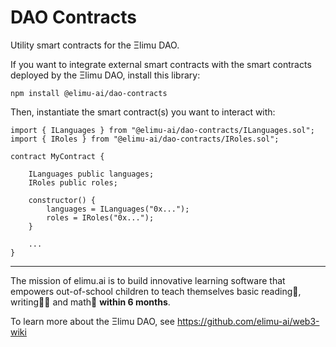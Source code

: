 # DAO Contracts

Utility smart contracts for the Ξlimu DAO.

If you want to integrate external smart contracts with the smart contracts deployed by the Ξlimu DAO, install this library:

```shell
npm install @elimu-ai/dao-contracts
```

Then, instantiate the smart contract(s) you want to interact with:

```solidity
import { ILanguages } from "@elimu-ai/dao-contracts/ILanguages.sol";
import { IRoles } from "@elimu-ai/dao-contracts/IRoles.sol";

contract MyContract {

    ILanguages public languages;
    IRoles public roles;

    constructor() {
        languages = ILanguages("0x...");
        roles = IRoles("0x...");
    }

    ...
}
```

---

The mission of elimu.ai is to build innovative learning software that empowers out-of-school children to teach themselves basic reading📖, writing✍🏽 and math🔢 **within 6 months**.

To learn more about the Ξlimu DAO, see https://github.com/elimu-ai/web3-wiki
